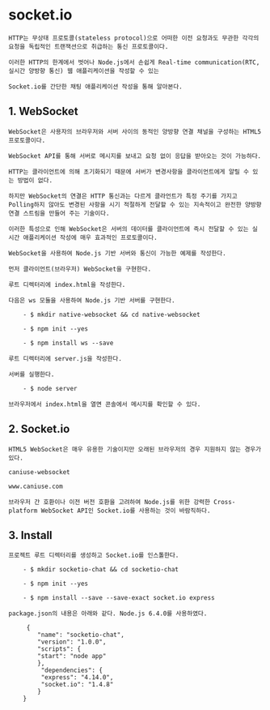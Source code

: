 
# socket.io
    HTTP는 무상태 프로토콜(stateless protocol)으로 어떠한 이전 요청과도 무관한 각각의 요청을 독립적인 트랜잭션으로 취급하는 통신 프로토콜이다. 
    
    이러한 HTTP의 한계에서 벗어나 Node.js에서 손쉽게 Real-time communication(RTC, 실시간 양방향 통신) 웹 애플리케이션을 작성할 수 있는 
    
    Socket.io를 간단한 채팅 애플리케이션 작성을 통해 알아본다.

## 1. WebSocket

    WebSocket은 사용자의 브라우저와 서버 사이의 동적인 양방향 연결 채널을 구성하는 HTML5 프로토콜이다.
    
    WebSocket API를 통해 서버로 메시지를 보내고 요청 없이 응답을 받아오는 것이 가능하다.

    HTTP는 클라이언트에 의해 초기화되기 때문에 서버가 변경사항을 클라이언트에게 알릴 수 있는 방법이 없다.
    
    하지만 WebSocket의 연결은 HTTP 통신과는 다르게 클라언트가 특정 주기를 가지고 Polling하지 않아도 변경된 사항을 시기 적절하게 전달할 수 있는 지속적이고 완전한 양방향 연결 스트림을 만들어 주는 기술이다.

    이러한 특성으로 인해 WebSocket은 서버의 데이터를 클라이언트에 즉시 전달할 수 있는 실시간 애플리케이션 작성에 매우 효과적인 프로토콜이다.

    WebSocket을 사용하여 Node.js 기반 서버와 통신이 가능한 예제를 작성한다.

    먼저 클라이언트(브라우저) WebSocket을 구현한다. 
    
    루트 디렉터리에 index.html을 작성한다.

    다음은 ws 모듈을 사용하여 Node.js 기반 서버를 구현한다.
        
        - $ mkdir native-websocket && cd native-websocket

        - $ npm init --yes
        
        - $ npm install ws --save
    
    루트 디렉터리에 server.js을 작성한다.

    서버를 실행한다.

        - $ node server
    
    브라우저에서 index.html을 열면 콘솔에서 메시지를 확인할 수 있다.

## 2. Socket.io

    HTML5 WebSocket은 매우 유용한 기술이지만 오래된 브라우저의 경우 지원하지 않는 경우가 있다.

    caniuse-websocket

    www.caniuse.com

    브라우저 간 호환이나 이전 버전 호환을 고려하여 Node.js를 위한 강력한 Cross-platform WebSocket API인 Socket.io를 사용하는 것이 바람직하다.

## 3. Install

    프로젝트 루트 디렉터리를 생성하고 Socket.io를 인스톨한다.

        - $ mkdir socketio-chat && cd socketio-chat

        - $ npm init --yes

        - $ npm install --save --save-exact socket.io express
    
    package.json의 내용은 아래와 같다. Node.js 6.4.0를 사용하였다.

         {
            "name": "socketio-chat",
            "version": "1.0.0",
            "scripts": {
            "start": "node app"
            },
             "dependencies": {
             "express": "4.14.0",
             "socket.io": "1.4.8"
            }
        }